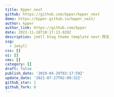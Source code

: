 ```yaml
---
title: Kpper_next
github: https://github.com/kpper/kpper_next
demo: https://kpper.github.io/kpper_next/
author: kpper
author_link: https://github.com/kpper
date: 2023-11-28T10:17:13.820Z
description: jekll blog theme template next-预览
ssg:
  - Jekyll
css: []
ui: []
cms: []
category: []
draft: false
publish_date: '2019-04-29T03:17:59Z'
update_date: '2021-07-27T02:09:32Z'
github_star: 1
github_fork: 0
---
```

